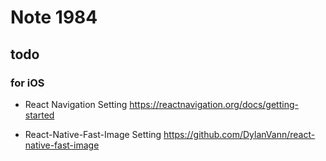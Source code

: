 # Note 1984

## todo
### for iOS
* React Navigation Setting
<https://reactnavigation.org/docs/getting-started>

* React-Native-Fast-Image Setting
<https://github.com/DylanVann/react-native-fast-image>
